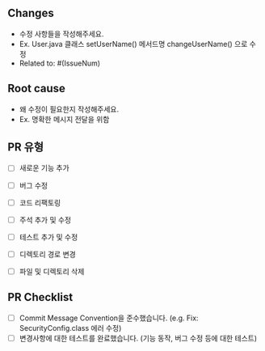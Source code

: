 ## Changes
- 수정 사항들을 작성해주세요.
- Ex. User.java 클래스 setUserName() 메서드명 changeUserName() 으로 수정
- Related to: #(IssueNum)


## Root cause
- 왜 수정이 필요한지 작성해주세요. 
- Ex. 명확한 메시지 전달을 위함


## PR 유형

- [ ] 새로운 기능 추가
- [ ] 버그 수정
- [ ] 코드 리팩토링
- [ ] 주석 추가 및 수정
- [ ] 테스트 추가 및 수정
- [ ] 디렉토리 경로 변경
- [ ] 파일 및 디렉토리 삭제


## PR Checklist

- [ ] Commit Message Convention을 준수했습니다. (e.g. Fix: SecurityConfig.class 에러 수정)
- [ ] 변경사항에 대한 테스트를 완료했습니다. (기능 동작, 버그 수정 등에 대한 테스트)
